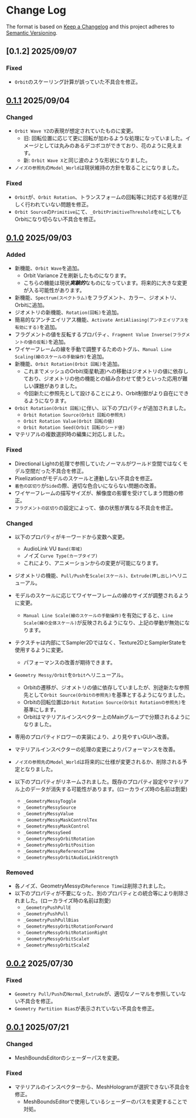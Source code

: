 # Change Log

The format is based on [Keep a Changelog](http://keepachangelog.com/)
and this project adheres to [Semantic Versioning](http://semver.org/).

## [0.1.2] 2025/09/07
### Fixed
- `Orbit`のスケーリング計算が誤っていた不具合を修正。

## [0.1.1] 2025/09/04
### Changed
- `Orbit Wave YZ`の表現が想定されていたものに変更。
    - 旧: 回転位置に応じて更に回転が加わるような処理になっていました。イメージとしては丸みのあるデコボコができており、花のように見えます。
    - 新: `Orbit Wave X`と同じ波のような形状になりました。
- `ノイズの参照先`の`Model_World`は現状維持の方針を取ることになりました。

### Fixed
- `Orbit`が、`Orbit Rotation`、トランスフォームの回転等に対応する処理が正しく行われていない問題を修正。
- `Orbit Source`の`Primitive`にて、`_OrbitPrimitiveThreshold`を`0`にしてもOrbitになり切らない不具合を修正。

## [0.1.0] 2025/09/03
### Added
- 新機能、`Orbit Wave`を追加。
    - Orbit Variance Zを刷新したものになります。
    - こちらの機能は現状***実験的***なものになっています。将来的に大きな変更が入る可能性があります。
- 新機能、`Spectrum(スペクトラム)`をフラグメント、カラー、ジオメトリ、Orbitに追加。
- ジオメトリの新機能、`Rotation(回転)`を追加。
- 簡易的なアンチエイリアス機能、`Activate AntiAliasing(アンチエイリアスを有効にする)`を追加。
- フラグメントの値を反転するプロパティ、`Fragment Value Inverse(フラグメントの値の反転)`を追加。
- ワイヤーフレームの線を手動で調整するためのトグル、`Manual Line Scaling(線のスケールの手動操作)`を追加。
- 新機能、`Orbit Rotation(Orbit 回転)`を追加。
    - これまでメッシュのOrbit(衛星軌道)への移動はジオメトリの値に依存しており、ジオメトリの他の機能との組み合わせて使うといった応用が難しい課題がありました。
    - 今回新たに参照先として設けることにより、Orbit制御がより自在にできるようになります。
- `Orbit Rotation(Orbit 回転)`に伴い、以下のプロパティが追加されました。
    - `Orbit Rotation Source(Orbit 回転の参照先)`
    - `Orbit Rotation Value(Orbit 回転の値)`
    - `Orbit Rotation Seed(Orbit 回転のシード値)`
- マテリアルの複数選択時の編集に対応しました。

### Fixed
- Directional Lightの処理で参照していたノーマルがワールド空間ではなくモデル空間だった不具合を修正。
- Pixelizationがモデルのスケールと連動しない不具合を修正。
- `着色の区切り`が`Side`の際、適切な色合いにならない問題の改善。
- ワイヤーフレームの描写サイズが、解像度の影響を受けてしまう問題の修正。
- `フラグメントの区切り`の設定によって、値の状態が異なる不具合を修正。

### Changed
- 以下のプロパティがキーワードから変数へ変更。
    - AudioLink VU `Band(帯域)`
    - ノイズ `Curve Type(カーブタイプ)`
    - これにより、アニメーションからの変更が可能になります。
- ジオメトリの機能、`Pull/Push`を`Scale(スケール)`、`Extrude(押し出し)`へリニューアル。
- モデルのスケールに応じてワイヤーフレームの線のサイズが調整されるように変更。
    - `Manual Line Scale(線のスケールの手動操作)`を有効にすると、`Line Scale(線の全体スケール)`が反映されるようになり、上記の挙動が無効になります。
- テクスチャは内部にてSampler2Dではなく、Texture2DとSamplerStateを使用するように変更。
    - パフォーマンスの改善が期待できます。
- `Geometry Messy/Orbit`を`Orbit`へリニューアル。
    - Orbitの遷移が、ジオメトリの値に依存していましたが、別途新たな参照先として`Orbit Source(Orbitの参照先)`を基準とするようになりました。
    - Orbitの回転位置は`Orbit Rotation Source(Orbit Rotationの参照先)`を基準にします。
    - Orbitはマテリアルインスペクター上のMainグループで分類されるようになりました。
- 専用のプロパティドロワーの実装により、より見やすいGUIへ改善。
- マテリアルインスペクターの処理の変更によりパフォーマンスを改善。
- `ノイズの参照先`の`Model_World`は将来的に仕様が変更されるか、削除される予定となりました。

- 以下のプロパティがリネームされました。既存のプロパティ設定やマテリアル上のデータが消失する可能性があります。(ローカライズ時の名前は割愛)
    - `_GeometryMessyToggle`
    - `_GeometryMessySource`
    - `_GeometryMessyValue`
    - `_GeometryMessyMaskControlTex`
    - `_GeometryMessyMaskControl`
    - `_GeometryMessySeed`
    - `_GeometryMessyOrbitRotation`
    - `_GeometryMessyOrbitPosition`
    - `_GeometryMessyReferenceTime`
    - `_GeometryMessyOrbitAudioLinkStrength`

### Removed
- 各ノイズ、GeometryMessyの`Reference Time`は削除されました。
- 以下のプロパティが不要になった、別のプロパティとの統合等により削除されました。(ローカライズ時の名前は割愛)
    - `_GeometryPushPullE`
    - `_GeometryPushPull`
    - `_GeometryPushPullBias`
    - `_GeometryMessyOrbitRotationForward`
    - `_GeometryMessyOrbitRotationRight`
    - `_GeometryMessyOrbitScaleY`
    - `_GeometryMessyOrbitScaleZ`

## [0.0.2] 2025/07/30
### Fixed
- `Geometry Pull/Push`の`Normal_Extrude`が、適切なノーマルを参照していない不具合を修正。
- `Geometry Partition Bias`が表示されていない不具合を修正。

## [0.0.1] 2025/07/21
### Changed
- MeshBoundsEditorのシェーダーパスを変更。

### Fixed
- マテリアルのインスペクターから、MeshHologramが選択できない不具合を修正。
    - MeshBoundsEditorで使用しているシェーダーのパスを変更することで対処。

[0.1.1]: https://github.com/r-delta-c/MeshHologram/compare/0.1.0...0.1.1
[0.1.0]: https://github.com/r-delta-c/MeshHologram/compare/0.0.2...0.1.0
[0.0.2]: https://github.com/r-delta-c/MeshHologram/compare/0.0.1...0.0.2
[0.0.1]: https://github.com/r-delta-c/MeshHologram/compare/0.0.0...0.0.1

<!--
## [Unreleased]

[Unreleased]: https://github.com/r-delta-c/Day-and-Night-SkyboxShader/compare/0.0.0-exp.1...1.0.0

-->
